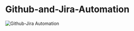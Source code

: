 # Github-and-Jira-Automation

![Github-Jira Automation](https://github.com/Hrithik5/Github-and-Jira-Automation/assets/60300927/1afff128-e9a5-4df9-8d4c-567592e80f9c)

